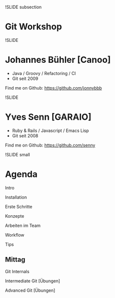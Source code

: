 !SLIDE subsection
# Git Workshop #

!SLIDE
# Johannes Bühler [Canoo] #
* Java / Groovy / Refactoring / CI
* Git seit 2009

Find me on Github: https://github.com/jonnybbb

!SLIDE
# Yves Senn [GARAIO] #
* Ruby & Rails / Javascript / Emacs Lisp
* Git seit 2008

Find me on Github: https://github.com/senny

!SLIDE small
# Agenda #

Intro

Installation

Erste Schritte

Konzepte

Arbeiten im Team

Workflow

Tips

## Mittag ##

Git Internals

Intermediate Git [Übungen]

Advanced Git [Übungen]
